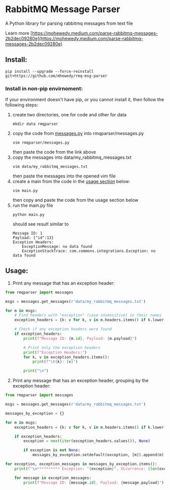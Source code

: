 # RabbitMQ Message Parser

A Python library for parsing rabbitmq messages from text file

Learn more [https://mohewedy.medium.com/parse-rabbitmq-messages-2b2dec09280e](https://mohewedy.medium.com/parse-rabbitmq-messages-2b2dec09280e)

## Install:
```shell
pip install --upgrade --force-reinstall git+https://github.com/mhewedy/rmq-msg-parser
```
### Install in non-pip envirnoment:
If your environment doesn't have pip, or you cannot install it, then follow the following steps:

1. create two directories, one for code and other for data
    ```shell
    mkdir data rmqparser
    ```
2. copy the code from [messages.py](https://raw.githubusercontent.com/mhewedy/rmq-msg-parser/master/rmqparser/messages.py) into rmqparser/messages.py
    ```shell
    vim rmqparser/messages.py
    ```
    then paste the code from the link above
3. copy the messages into data/my_rabbitmq_messages.txt
   ```shell
   vim data/my_rabbitmq_messages.txt
   ```
   then paste the messages into the opened vim file
4. create a main from the code in the [usage section](README.md#usage) below:
   ```shell
   vim main.py
   ```
   then copy and paste the code from the usage section below
5. run the main.py file
   ```shell
   python main.py
   ```
   should see result similar to
   ```shell
   Message ID: 1
   Payload: {"id":13}
   Exception Headers:
	   ExceptionMessage: no data found
	   ExceptionStackTrace: com.commons.integrations.Exception: no data found
   ```


## Usage:

1. Print any message that has an exception header:
```python
from rmqparser import messages

msgs = messages.get_messages(r'data/my_rabbitmq_messages.txt')

for m in msgs:
    # Find headers with "exception" (case-insensitive) in their names
    exception_headers = {k: v for k, v in m.headers.items() if k.lower().find("exception") != -1}

    # Check if any exception headers were found
    if exception_headers:
        print(f"Message ID: {m.id}, Payload: {m.payload}")

        # Print only the exception headers
        print(f"Exception Headers:")
        for k, v in exception_headers.items():
            print(f"\t{k}: {v}")

        print("\n")
```
2. Print any message that has an exception header, grouping by the exception header:
```python
from rmqparser import messages

msgs = messages.get_messages(r'data/my_rabbitmq_messages.txt')

messages_by_exception = {}

for m in msgs:
    exception_headers = {k: v for k, v in m.headers.items() if k.lower().find("exception") != -1}

    if exception_headers:
        exception = next(iter(exception_headers.values()), None)

        if exception is not None:
            messages_by_exception.setdefault(exception, [m]).append(m)

for exception, exception_messages in messages_by_exception.items():
    print(f'\n********** Exception: "{exception}", Occurrence: {len(exception_messages)} **********')

    for message in exception_messages:
        print(f"Message ID: {message.id}, Payload: {message.payload}")
```
